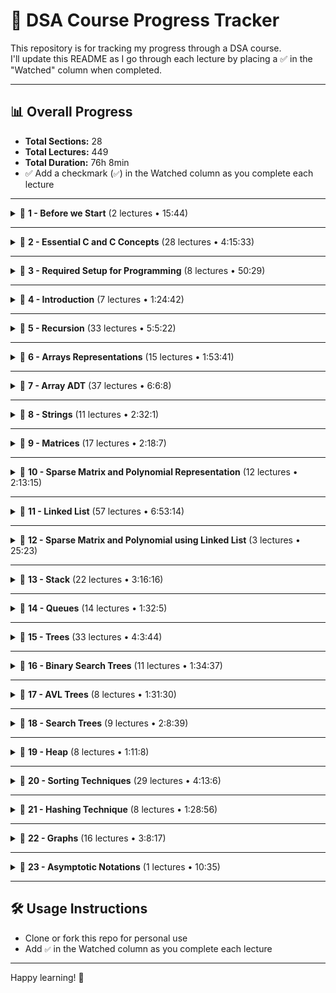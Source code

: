 # 📘 DSA Course Progress Tracker

This repository is for tracking my progress through a DSA course.  
I'll update this README as I go through each lecture by placing a ✅ in the "Watched" column when completed.

---

## 📊 Overall Progress

- **Total Sections:** 28  
- **Total Lectures:** 449  
- **Total Duration:** 76h 8min  
- ✅ Add a checkmark (`✅`) in the Watched column as you complete each lecture

---





<details>
<summary>📂 <strong>1 - Before we Start</strong> (2 lectures • 15:44)</summary>

| Lecture | Duration | Watched |
|--------|----------|---------|
| 1 - Instructors Note | 2:22 | ✅|
| 2 - Introduction | 13:22 | ✅|
</details>

---

<details>
<summary>📂 <strong>2 - Essential C and C Concepts</strong> (28 lectures • 4:15:33)</summary>

| Lecture | Duration | Watched |
|--------|----------|---------|
| 3 - Arrays Basics | 6:23 |✅ |
| 4 - Practice Arrays Basics | 13:37 |✅ |
| 5 - Structures | 18:26 |✅ |
| 6 - Practice Structures | 10:49 |✅ |
| 7 - Pointers | 11:1 |✅ |
| 8 - Practice Pointers | 14:41 |✅ |
| 9 - Reference in C | 3:56 |✅ |
| 10 - Practice Reference | 5:15 | ✅|
| 11 - Pointer to Structure | 6:3 | ✅|
| 12 - Practice Pointer to Structure | 6:44 |✅ |
| 13 - Functions | 12:19 |✅ |
| 14 - Practice Functions | 5:37 |✅ |
| 15 - Parameter Passing Methods | 14:3 |✅ |
| 16 - Practice Parameter Passing Methods | 11:20 |✅ |
| 17 - Array as Parameter | 7:26 |✅ |
| 18 - Practice Array as Parameter | 13:35 |✅ |
| 19 - Structure as Parameter | 10:32 |✅ |
| 20 - Practice Structure as Parameter | 11:5 |✅ |
| 21 - Structures and Functions Must Watch | 5:15 | |
| 22 - Converting a C program to a C class Must Watch | 9:28 | |
| 23 - Practice Monolithic Program | 4:50 | |
| 24 - Practice Modular Program | 5:10 | |
| 25 - Practice Structure and Functions | 5:9 | |
| 26 - Practice ObjectOriented Program | 6:16 | |
| 27 - C Class and Constructor | 9:52 | |
| 28 - Practice C Class | 5:35 | |
| 29 - Template classes | 10:49 | |
| 30 - Practice Template Class | 10:17 | |
</details>

---

<details>
<summary>📂 <strong>3 - Required Setup for Programming</strong> (8 lectures • 50:29)</summary>

| Lecture | Duration | Watched |
|--------|----------|---------|
| 31 - Online C and C compiler | 4:12 | |
| 32 - Setup CodeBlocks and Settings | 8:50 | |
| 33 - Setup DevC and Settings | 5:50 | |
| 34 - Debugging using DevC | 7:19 | |
| 35 - Debugging using CodeBlocks | 6:15 | |
| 36 - Setup Visual Studio | 6:9 | |
| 37 - Debugging using Visual Studio | 6:2 | |
| 38 - Setup Xcode | 5:52 | |
</details>

---

<details>
<summary>📂 <strong>4 - Introduction</strong> (7 lectures • 1:24:42)</summary>

| Lecture | Duration | Watched |
|--------|----------|---------|
| 39 - Introduction | 13:28 | |
| 40 - Stack vs Heap Memory | 8:59 | |
| 41 - Stack vs Heap Continued | 13:7 | |
| 42 - Physical vs Logical Data Structures | 7:16 | |
| 43 - ADT | 14:30 | |
| 44 - Time and Space Complexity | 18:19 | |
| 45 - Time and Space Complexity from Code | 9:3 | |
</details>

---

<details>
<summary>📂 <strong>5 - Recursion</strong> (33 lectures • 5:5:22)</summary>

| Lecture | Duration | Watched |
|--------|----------|---------|
| 46 - How Recursion Works Tracing | 19:3 |✅ |
| 47 - Generalising Recursion | 2:7 |✅ |
| 48 - How Recursion uses Stack | 10:47 | ✅|
| 49 - Recurrence Relation Time Complexity of Recursion | 11:7 |✅ |
| 50 - Lets Code Recursion | 11:33 |✅ |
| 51 - Static and Global Variables in Recursion | 8:29 | ✅|
| 52 - Lets Code Static and Global in Recursion | 7:1 |✅ |
| 53 - Tail Recursion | 7:21 |✅ |
| 54 - Head Recursion | 4:54 |✅ |
| 55 - Tree Recursion | 17:27 |✅ |
| 56 - Lets Code Tree Recursion | 5:36 |✅ |
| 57 - Indirect Recursion | 4:38 |✅ |
| 58 - Lets Code Indirect Recursion | 3:9 |✅ |
| 59 - Nested Recursion | 7:5 |✅ |
| 60 - Lets Code Nested Recursion | 2:29 |✅ |
| 61 - Sum of Natural Number using Recursion | 10:21 |✅ |
| 62 - Lets Code Sum of N using Recursion | 4:29 |✅ |
| 63 - Factorial using Recursion | 4:40 | |
| 64 - Lets Code Factorial using Recursion | 4:58 | |
| 65 - Power using Recursion | 13:39 | |
| 66 - Lets Code Power Recursion | 3:29 | |
| 67 - Taylor Series using Recursion | 14:18 | |
| 68 - Lets Code Taylor Series using Recursion | 3:51 | |
| 69 - Taylor Series using Horners Rule | 10:58 | |
| 70 - Lets Code Taylor Series Horners Rule Recursion | 2:9 | |
| 71 - Lets Code Taylor Series Iterative | 2:2 | |
| 72 - Fibonacci Series using Recursion Memoization | 19:33 | |
| 73 - Lets Code Fibonacci | 12:55 | |
| 74 - nCr using Recursion | 9:24 | |
| 75 - Lets Code nCr using Recursion | 4:50 | |
| 76 - Tower of Hanoi Problem | 26:12 | |
| 77 - Lets Code Tower of Hanoi | 3:38 | |
| 78 - Quiz 1 Solutions | 31:10 | |
</details>

---

<details>
<summary>📂 <strong>6 - Arrays Representations</strong> (15 lectures • 1:53:41)</summary>

| Lecture | Duration | Watched |
|--------|----------|---------|
| 79 - Introduction to Array | 4:11 | |
| 80 - Declarations of Array | 6:9 | |
| 81 - Demo Array Declaration | 4:54 | |
| 82 - Static vs Dynamic Arrays | 8:47 | |
| 83 - Demo Static vs Dynamic Array | 4:41 | |
| 84 - How to Increase Array Size | 5:9 | |
| 85 - Demo Increasing Array Size | 7:46 | |
| 86 - 2D Arrays | 10:36 | |
| 87 - Demo 2D Array | 6:46 | |
| 88 - Array Representation by Compiler | 8:43 | |
| 89 - Row Major Formula for 2D Arrays | 9:37 | |
| 90 - Column Major Formula for 2D Arrays | 6:30 | |
| 91 - Formulas for nD Arrays | 11:10 | |
| 92 - Formulas for 3D Arrays | 3:37 | |
| 93 - Solutions for Quiz 2 | 15:5 | |
</details>

---

<details>
<summary>📂 <strong>7 - Array ADT</strong> (37 lectures • 6:6:8)</summary>

| Lecture | Duration | Watched |
|--------|----------|---------|
| 94 - Array ADT | 4:34 | |
| 95 - Demo Array ADT | 13:3 | |
| 96 - Inserting in an Array | 11:4 | |
| 97 - Lets Code Insert | 6:49 | |
| 98 - Deleting from Array | 6:28 | |
| 99 - Lets Code Delete | 5:46 | |
| 100 - Linear Search | 11:31 | |
| 101 - Improving Linear Search | 4:18 | |
| 102 - Lets Code Linear Search | 6:26 | |
| 103 - Binary Search | 9:58 | |
| 104 - Binary Search Algorithm | 7:7 | |
| 105 - Lets Code Binary Search | 6:58 | |
| 106 - Analysis of Binary Search | 12:46 | |
| 107 - Average Case Analysis of Binary Search | 11:25 | |
| 108 - Get Set Avg Max functions on Array | 14:34 | |
| 109 - Lets Code Get Set Max on Array | 8:56 | |
| 110 - Reverse and Shift an Array | 11:7 | |
| 111 - Lests Code Reversing an Array | 5:37 | |
| 112 - Check if Array is Sorted | 15:45 | |
| 113 - Lets Code to check if Array is Sorted | 10:37 | |
| 114 - Merging Arrays | 8:49 | |
| 115 - Lets Code to Merge Arrays | 7:53 | |
| 116 - Set operations on Array Union Intersection and Difference | 12:1 | |
| 117 - Lets Code Set operations on Array | 9:23 | |
| 118 - Lets Code a Menu Driver program for Arrays | 7:28 | |
| 119 - Lets convert C program for Array to C | 15:42 | |
| 120 - Lets Put all together in C program for Array | 16:48 | |
| 121 - Student Challenge Finding Single Missing Element in an Array | 10:59 | |
| 122 - Student Challenge Finding Multiple Missing Elements in an Array | 8:5 | |
| 123 - Student Challenge Finding Missing Element in an Array Method 2 | 8:3 | |
| 124 - Student Challenge Finding Duplicates in a Sorted Array | 12:53 | |
| 125 - Student Challenge Finding Duplicates in Sorted Array using Hashing | 7:29 | |
| 126 - Student Challenge Finding Duplicates in a Unsorted Array | 13:12 | |
| 127 - Student Challenge Finding a Pair of Elements with sum K | 13:3 | |
| 128 - Student Challenge Finding a Pair of Elements with sum K in Sorted Array | 7:35 | |
| 129 - Student Challenge Finding Max and Min in a single Scan | 9:1 | |
| 130 - Solutions for Quiz 3 | 12:55 | |
</details>

---

<details>
<summary>📂 <strong>8 - Strings</strong> (11 lectures • 2:32:1)</summary>

| Lecture | Duration | Watched |
|--------|----------|---------|
| 131 - Introduction to Strings | 21:24 |✅ |
| 132 - Finding Length of a String | 4:39 |✅ |
| 133 - Changing Case of a String | 8:3 |✅ |
| 134 - Counting Words and Vowels in a String | 8:55 |✅ |
| 135 - Validating a String | 6:2 |✅ |
| 136 - Reversing a String | 8:44 |✅ |
| 137 - Comparing Strings and Checking Palindrome | 11:2 |✅ |
| 138 - Finding Duplicates in a String | 12:54 | ✅|
| 139 - Finding Duplicates in a String using Bitwise Operations | 25:9 |✅ |
| 140 - Checking if 2 Strings are Anagram distinct letters | 13:38 |✅ |
| 141 - Permutation of String [REVISIT] | 31:31 |✅ |
</details>

---

<details>
<summary>📂 <strong>9 - Matrices</strong> (17 lectures • 2:18:7)</summary>

| Lecture | Duration | Watched |
|--------|----------|---------|
| 142 - Section Introduction | 0:59 | |
| 143 - Diagonal Matrix | 8:40 | |
| 144 - Lets Code Diagonal Matrix | 7:46 | |
| 145 - C class for Diagonal Matrix | 13:42 | |
| 146 - Lets Code C class for Diagonal matrix | 7:3 | |
| 147 - Lower Triangular Matrix RowMajor Mapping | 9:26 | |
| 148 - Lower Triangular Matrix ColumnMajor Mapping | 6:37 | |
| 149 - Lets Code Lower Triangular Matrix in C | 12:48 | |
| 150 - Lets Code Lower Triangular Matrix in C | 9:45 | |
| 151 - Upper Triangular Matrix RowMajor Mapping | 6:46 | |
| 152 - Upper Triangular Matrix ColumnMajor Mapping | 3:21 | |
| 153 - Symmetric Matrix | 2:32 | |
| 154 - TriDiagonal and TriBand Matrix | 9:41 | |
| 155 - Toeplitz Matrix | 7:15 | |
| 156 - Menu Driven Program for Matrices | 14:57 | |
| 157 - Menu Driven Program for Matrices using Functions | 4:53 | |
| 158 - How to Write C Classes for All Matrices | 11:56 | |
</details>

---

<details>
<summary>📂 <strong>10 - Sparse Matrix and Polynomial Representation</strong> (12 lectures • 2:13:15)</summary>

| Lecture | Duration | Watched |
|--------|----------|---------|
| 159 - Sparse Matrix Representation | 8:45 | |
| 160 - Addition of Sparse Matrices | 9:17 | |
| 161 - Array Representation of Sparse Matrix | 11:21 | |
| 162 - Lets Code to Create Sparse Matrix | 10:25 | |
| 163 - Program for Adding Sparse Matrix | 15:20 | |
| 164 - Lets Code to Add Sparse Matrix | 13:32 | |
| 165 - Lets Code Sparse Matrix using C | 9:9 | |
| 166 - Lets Code Sparse Matrix using C Continued | 14:36 | |
| 167 - Polynomial Representation | 10:25 | |
| 168 - Polynomial Evaluation | 4:4 | |
| 169 - Polynomial Addition | 8:58 | |
| 170 - Lets Code Polynomial | 17:23 | |
</details>

---

<details>
<summary>📂 <strong>11 - Linked List</strong> (57 lectures • 6:53:14)</summary>

| Lecture | Duration | Watched |
|--------|----------|---------|
| 171 - Why we need Dynamic Data Structure Linked List | 9:16 | |
| 172 - About Linked List | 9:57 | |
| 173 - More About Linked List | 7:52 | |
| 174 - Display Linked List | 5:41 | |
| 175 - Lets Code Display for Linked List | 10:18 | |
| 176 - Recursive Display of Linked List | 13:46 | |
| 177 - Lets Code Recursive Display for Linked List | 3:51 | |
| 178 - Counting Nodes in a Linked List | 10:33 | |
| 179 - Sum of All Elements in a Linked List | 3:58 | |
| 180 - Lets Code Count and Sum | 7:19 | |
| 181 - Maximum Element in a Linked List | 6:22 | |
| 182 - Lets Code Max for Linked List | 3:31 | |
| 183 - Searching in a Linked List | 4:37 | |
| 184 - Improve Searching in Linked List | 8:28 | |
| 185 - Lets Code Searching in Linked List | 7:58 | |
| 186 - Inserting in a Linked List | 16:35 | |
| 187 - Lets Code Insert for Linked List | 6:34 | |
| 188 - Creating a Linked List using Insert | 2:23 | |
| 189 - Creating a Linked List by Inserting at Last | 7:3 | |
| 190 - Inserting in a Sorted Linked List | 6:58 | |
| 191 - Lets Code Insert in Sorted Linked List | 5:46 | |
| 192 - Deleting from Linked List | 12:4 | |
| 193 - Lets Code Delete on Linked List | 6:4 | |
| 194 - Check if a Linked List is Sorted | 8:14 | |
| 195 - Lets Code to check if Linked List is Sorted | 2:38 | |
| 196 - Remove Duplicates from Sorted Linked List | 5:59 | |
| 197 - Lets Code to Remove Duplicates from Sorted Linked List | 2:45 | |
| 198 - Reversing a Linked List | 6:50 | |
| 199 - Reversing using Sliding Pointers | 10:26 | |
| 200 - Recursive Reverse for Linked List | 4:18 | |
| 201 - Lets Code Reversing a Linked List | 6:36 | |
| 202 - Concatenating 2 Linked Lists | 3:3 | |
| 203 - Merging 2 Linked Lists | 14:23 | |
| 204 - Lets Code to Concatenate and Merge Linked Lists | 8:36 | |
| 205 - Check for LOOP in Linked List | 9:16 | |
| 206 - Lets Code to Check LOOP | 4:9 | |
| 207 - Lets Code a C class for Linked List | 6:41 | |
| 208 - Circular Linked List | 6:55 | |
| 209 - Display Circular Linked List | 8:29 | |
| 210 - Lets Code Circular Linked List | 7:6 | |
| 211 - Inserting in a Circular Linked List | 10:21 | |
| 212 - Lets Code Insert for a Circular Linked List | 5:56 | |
| 213 - Deleting From Circular Linked List | 6:34 | |
| 214 - Lets Code Delete for Circular Linked List | 4:57 | |
| 215 - Doubly Linked List | 4:12 | |
| 216 - Lets Code Doubly Linked List | 5:26 | |
| 217 - Insert in a Doubly Linked List | 9:26 | |
| 218 - Lets Code Insert for Doubly Linked List | 4:14 | |
| 219 - Deleting from Doubly Linked List | 8:9 | |
| 220 - Lets Code Delete for Doubly Linked List | 4:14 | |
| 221 - Reverse a Doubly Linked List | 5:27 | |
| 222 - Lets Code Reverse for Doubly Linked List | 2:20 | |
| 223 - Circular Doubly Linked List | 7:20 | |
| 224 - Comparison of Linked List | 11:9 | |
| 225 - Comparison of Array with Linked List | 10:53 | |
| 226 - Student Challenge Finding Middle Element of a Linked List | 10:27 | |
| 227 - Student Challenge Finding Intersecting point of Two Linked List | 8:51 | |
</details>

---

<details>
<summary>📂 <strong>12 - Sparse Matrix and Polynomial using Linked List</strong> (3 lectures • 25:23)</summary>

| Lecture | Duration | Watched |
|--------|----------|---------|
| 228 - Student Challenge Sparse Matrix using Linked List | 9:42 | |
| 229 - Student Challenge Polynomial Representation using Linked List | 7:8 | |
| 230 - Lets Code Polynomial | 8:33 | |
</details>

---

<details>
<summary>📂 <strong>13 - Stack</strong> (22 lectures • 3:16:16)</summary>

| Lecture | Duration | Watched |
|--------|----------|---------|
| 231 - Introduction to Stack | 12:11 | |
| 232 - Stack using Array | 9:52 | |
| 233 - Implementation os Stack using Array | 16:52 | |
| 234 - Lets Code Stack using Array | 12:41 | |
| 235 - Stack using Linked List | 5:20 | |
| 236 - Stack Operations using Linked List | 8:52 | |
| 237 - Lets Code Stack using Linked List | 7:22 | |
| 238 - Lets Code C class for Stack using Linked List | 6:9 | |
| 239 - Parenthesis Matching | 6:39 | |
| 240 - Program for Parenthesis Matching | 8:17 | |
| 241 - Lets Code Parenthesis Matching | 4:14 | |
| 242 - More on Parenthesis Matching | 6:27 | |
| 243 - Infix to Postfix Conversion | 17:35 | |
| 244 - Associativity and Unary Operators | 13:19 | |
| 245 - Infix to Postfix using Stack Method 1 | 7:5 | |
| 246 - Infix to Postfix using Stack Method 2 | 3:20 | |
| 247 - Program for Infix to Postfix Conversion | 8:33 | |
| 248 - Lets Code Infix to Postfix Conversion | 9:0 | |
| 249 - Student Challenge Infix to Postfix with Associativity and Parenthesis | 9:30 | |
| 250 - Evaluation of Postfix Expression | 9:59 | |
| 251 - Program for Evaluation of Postfix | 7:50 | |
| 252 - Lets Code Evaluation of Postfix | 5:9 | |
</details>

---

<details>
<summary>📂 <strong>14 - Queues</strong> (14 lectures • 1:32:5)</summary>

| Lecture | Duration | Watched |
|--------|----------|---------|
| 253 - Queue ADT | 4:32 | |
| 254 - Queue using Single Pointer | 3:46 | |
| 255 - Queue using Two Pointers | 7:45 | |
| 256 - Implementing Queue using Array | 8:39 | |
| 257 - Lets Code Queue using Array | 6:34 | |
| 258 - Lets Code Queue in C | 5:56 | |
| 259 - Drawback of Queue using Array | 4:30 | |
| 260 - Circular Queue | 10:53 | |
| 261 - Lets Code Circular Queue | 3:13 | |
| 262 - Queue using Linked List | 7:42 | |
| 263 - Lets Code Queue using Linked List | 5:29 | |
| 264 - Double Ended Queue DEQUEUE | 5:8 | |
| 265 - Priority Queues | 11:15 | |
| 266 - Queue using 2 Stacks | 6:43 | |
</details>

---

<details>
<summary>📂 <strong>15 - Trees</strong> (33 lectures • 4:3:44)</summary>

| Lecture | Duration | Watched |
|--------|----------|---------|
| 267 - Terminology | 11:23 | |
| 268 - Number of Binary Trees using N Nodes | 12:31 | |
| 269 - Height vs Nodes in Binary Tree | 12:46 | |
| 270 - Internal Nodes vs External Nodes in Binary Tree | 3:20 | |
| 271 - Strict Binary Tree | 2:21 | |
| 272 - Height vs Node of Strict Binary Tree | 3:54 | |
| 273 - Internal vs External Nodes of Strict Binary Trees | 1:25 | |
| 274 - nary Trees | 6:10 | |
| 275 - Analysis of nAry Trees | 8:15 | |
| 276 - Representation of Binary Tree | 5:18 | |
| 277 - Linked Representation of Binary Tree | 3:29 | |
| 278 - Full vs Complete Binary Tree | 5:57 | |
| 279 - Strict vs Complete Binary Tree | 4:12 | |
| 280 - Binary Tree Traversals | 9:1 | |
| 281 - Binary Tree Traversal Easy Method 1 | 2:49 | |
| 282 - Binary Tree Traversal Easy Method 2 | 3:24 | |
| 283 - Binary Tree Traversal Easy Method 3 | 4:23 | |
| 284 - Creating Binary Tree | 7:49 | |
| 285 - Program to Create Binary Tree | 4:12 | |
| 286 - Lets Code Creating Binary Tree | 13:16 | |
| 287 - Lets Code Creating Binary Tree in C | 23:34 | |
| 288 - Preorder Tree Traversal | 12:50 | |
| 289 - Inorder Tree Traversals Functions | 10:0 | |
| 290 - Iterative Preorder | 9:40 | |
| 291 - Iterative Inorder | 9:19 | |
| 292 - Lets Code Iterative Traversals | 5:28 | |
| 293 - Level Order Traversal | 6:20 | |
| 294 - Lets Code Level Order Traversal | 3:40 | |
| 295 - Can we Generate Tree from Traversals | 6:28 | |
| 296 - Generating Tree from Traversals | 7:14 | |
| 297 - Height and Count of Binary Tree | 9:29 | |
| 298 - Lets Code Height and Count | 3:15 | |
| 299 - Student Challenge Count Leaf Nodes of a Binary Tree | 10:32 | |
</details>

---

<details>
<summary>📂 <strong>16 - Binary Search Trees</strong> (11 lectures • 1:34:37)</summary>

| Lecture | Duration | Watched |
|--------|----------|---------|
| 300 - BST intro | 5:22 | |
| 301 - Searching in a Binary Search Tree | 9:55 | |
| 302 - Inserting in a Binary Search Tree | 6:38 | |
| 303 - Recursive Insert in Binary Search Tree | 6:39 | |
| 304 - Creating a Binary Search Tree | 2:47 | |
| 305 - Lets code Binary Search Tree | 13:59 | |
| 306 - Deleting from Binary Search Tree | 10:7 | |
| 307 - Lets Code Recursive Insert and Delete on BST | 19:18 | |
| 308 - Generating BST from Preorder | 8:57 | |
| 309 - Program for Generating BST from Preorder | 6:16 | |
| 310 - Drawbacks of Binary Search Tree | 4:39 | |
</details>

---

<details>
<summary>📂 <strong>17 - AVL Trees</strong> (8 lectures • 1:31:30)</summary>

| Lecture | Duration | Watched |
|--------|----------|---------|
| 311 - Introduction to AVL Trees | 6:6 | |
| 312 - Inserting in AVL with Rotations | 14:42 | |
| 313 - General form of AVL Rotations | 13:34 | |
| 314 - Lets Code LL Rotation on AVL | 18:29 | |
| 315 - Lets Code LR Rotation on AVL | 5:23 | |
| 316 - Generating AVL Tree | 12:47 | |
| 317 - Deletion from AVL Tree with Rotations | 7:59 | |
| 318 - Height Analysis of AVL Trees | 12:30 | |
</details>

---

<details>
<summary>📂 <strong>18 - Search Trees</strong> (9 lectures • 2:8:39)</summary>

| Lecture | Duration | Watched |
|--------|----------|---------|
| 319 - 23 Trees | 34:21 | |
| 320 - 234 Trees | 13:22 | |
| 321 - RedBlack Trees Introduction | 5:14 | |
| 322 - RedBlack Tree creation | 22:54 | |
| 323 - RedBlack Trees vs 234 Trees | 5:1 | |
| 324 - Creating RedBlack Tree similar to Creating 234 Tree | 11:26 | |
| 325 - RedBlack Tree Deletion Cases | 14:54 | |
| 326 - RedBlack Tree Deletion Examples | 9:28 | |
| 327 - RedBlack Tree vs 234 Tree Deletion | 11:59 | |
</details>

---

<details>
<summary>📂 <strong>19 - Heap</strong> (8 lectures • 1:11:8)</summary>

| Lecture | Duration | Watched |
|--------|----------|---------|
| 328 - Introduction to Heap | 4:4 | |
| 329 - Inserting in a Heap | 7:40 | |
| 330 - Program to Insert in a Heap | 4:22 | |
| 331 - Creating a Heap | 11:17 | |
| 332 - Deleting from Heap and Heap Sort | 12:34 | |
| 333 - Lets Code Heap Sort | 15:0 | |
| 334 - Heapify Faster Method for creating Heap | 8:47 | |
| 335 - Heap as Priority Queue | 7:24 | |
</details>

---

<details>
<summary>📂 <strong>20 - Sorting Techniques</strong> (29 lectures • 4:13:6)</summary>

| Lecture | Duration | Watched |
|--------|----------|---------|
| 336 - Criteria used for Analysing Sorts | 8:34 | |
| 337 - Bubble Sort | 20:9 | |
| 338 - Lets Code Bubble Sort | 6:29 | |
| 339 - Insertion Sort | 6:3 | |
| 340 - Insertion Sort Continued | 9:5 | |
| 341 - Program for Insertion Sort | 5:5 | |
| 342 - Analysis of Insertion Sort | 4:22 | |
| 343 - Lets Code Insertion Sort | 2:34 | |
| 344 - Comparing Bubble and Insertion Sort | 2:41 | |
| 345 - Selection Sort | 11:8 | |
| 346 - Program for Selection Sort | 2:41 | |
| 347 - Analysis of Selection Sort | 3:9 | |
| 348 - Lets Code Selection Sort | 2:25 | |
| 349 - Idea behind Quick Sort | 6:36 | |
| 350 - Quick Sort | 8:23 | |
| 351 - Analysis of Quick Sort | 10:11 | |
| 352 - Analysis of Quick Sort Continued | 12:31 | |
| 353 - Lets Code Quick Sort | 6:33 | |
| 354 - Merging | 17:8 | |
| 355 - Iterative Merge Sort | 11:27 | |
| 356 - Lets Code Iterative Merge Sort | 7:41 | |
| 357 - Recursive Merge Sort | 18:1 | |
| 358 - Lets Code Recursive Merge Sort | 2:47 | |
| 359 - Count Sort | 12:1 | |
| 360 - Lets Code Count Sort | 6:26 | |
| 361 - Bin Bucket Sort | 10:10 | |
| 362 - Radix Sort | 14:21 | |
| 363 - Shell Sort | 21:19 | |
| 364 - Lets Code Shell Sort | 3:6 | |
</details>

---

<details>
<summary>📂 <strong>21 - Hashing Technique</strong> (8 lectures • 1:28:56)</summary>

| Lecture | Duration | Watched |
|--------|----------|---------|
| 365 - Introduction to Hashing | 16:0 | |
| 366 - Chaining | 15:4 | |
| 367 - Lets Code Chaining | 6:52 | |
| 368 - Linear Probing | 17:22 | |
| 369 - Lets Code Linear Probing | 9:40 | |
| 370 - Quadratic Probing | 4:42 | |
| 371 - Double Hashing | 9:26 | |
| 372 - Hash Function Ideas | 9:50 | |
</details>

---

<details>
<summary>📂 <strong>22 - Graphs</strong> (16 lectures • 3:8:17)</summary>

| Lecture | Duration | Watched |
|--------|----------|---------|
| 373 - Introduction to Graphs | 8:43 | |
| 374 - Representation of Undirected Graph | 14:4 | |
| 375 - Representation of Directed Graphs | 6:32 | |
| 376 - Breadth First Search | 17:44 | |
| 377 - Program for BFS | 9:1 | |
| 378 - Depth First Search | 10:33 | |
| 379 - Program for DFS | 4:10 | |
| 380 - Lets Code BFS DFS | 12:27 | |
| 381 - Spanning Trees | 7:50 | |
| 382 - Prims Minimum Cost Spanning Tree | 6:58 | |
| 383 - Prims Program | 29:13 | |
| 384 - Lets Code Prims using | 11:48 | |
| 385 - Kruskals Minimum Cost Spanning Tree | 6:16 | |
| 386 - Disjoint Subsets | 13:51 | |
| 387 - Kruskals Program | 19:32 | |
| 388 - Lets Code Krusklas Program | 9:35 | |
</details>

---

<details>
<summary>📂 <strong>23 - Asymptotic Notations</strong> (1 lectures • 10:35)</summary>

| Lecture | Duration | Watched |
|--------|----------|---------|
| 389 - Asymptotic Notations Big Oh Omega Theta | 10:35 | |
</details>

---






## 🛠️ Usage Instructions

- Clone or fork this repo for personal use
- Add `✅` in the Watched column as you complete each lecture

---

Happy learning! 🚀
